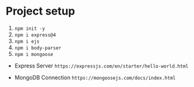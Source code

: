 # Project setup
1. ``npm init -y``
2. `` npm i express@4 ``
3. ``npm i ejs``
4. ``npm i body-parser``
5.  ``npm i mongoose``

- Express Server ```https://expressjs.com/en/starter/hello-world.html```

- MongoDB Connection
````https://mongoosejs.com/docs/index.html````
